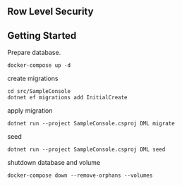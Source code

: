## Row Level Security

## Getting Started

Prepare database.

```shell
docker-compose up -d
```

create migrations

```shell
cd src/SampleConsole
dotnet ef migrations add InitialCreate
```

apply migration

```shell
dotnet run --project SampleConsole.csproj DML migrate
```

seed

```shell
dotnet run --project SampleConsole.csproj DML seed
```


shutdown database and volume

```shell
docker-compose down --remove-orphans --volumes
```